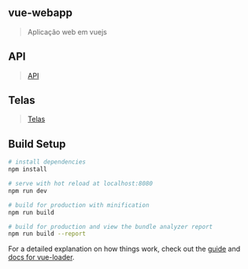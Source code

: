 ##  vue-webapp
> Aplicação web em vuejs
## API
> [API](https://github.com/dcandrade19/NodejsAPI)

##  Telas
> [Telas](https://github.com/dcandrade19/VuejsWebApp/wiki)
 
## Build Setup

``` bash
# install dependencies
npm install

# serve with hot reload at localhost:8080
npm run dev

# build for production with minification
npm run build

# build for production and view the bundle analyzer report
npm run build --report
```

For a detailed explanation on how things work, check out the [guide](http://vuejs-templates.github.io/webpack/) and [docs for vue-loader](http://vuejs.github.io/vue-loader).
